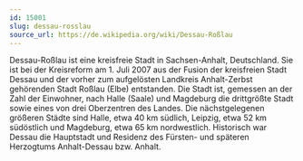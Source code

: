 ```yaml
---
id: 15001
slug: dessau-rosslau
source_url: https://de.wikipedia.org/wiki/Dessau-Roßlau
---
```


Dessau-Roßlau ist eine kreisfreie Stadt in Sachsen-Anhalt, Deutschland. Sie ist bei der Kreisreform am 1. Juli 2007 aus der Fusion der kreisfreien Stadt Dessau und der vorher zum aufgelösten Landkreis Anhalt-Zerbst gehörenden Stadt Roßlau (Elbe) entstanden. Die Stadt ist, gemessen an der Zahl der Einwohner, nach Halle (Saale) und Magdeburg die drittgrößte Stadt sowie eines von drei Oberzentren des Landes. Die nächstgelegenen größeren Städte sind Halle, etwa 40 km südlich, Leipzig, etwa 52 km südöstlich und Magdeburg, etwa 65 km nordwestlich. Historisch war Dessau die Hauptstadt und Residenz des Fürsten- und späteren Herzogtums Anhalt-Dessau bzw. Anhalt.
